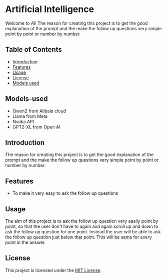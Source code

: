 # Artificial Intelligence

Welcome to AI! The reason for creating this project is to get the good explanation of the prompt and the make the follow up questions very simple point by point or number by number.

## Table of Contents
- [Introduction](#introduction)
- [Features](#features)
- [Usage](#usage)
- [License](#license)
- [Models used](#Models-used)

## Models-used
- Qwen2 from Alibala cloud
- Llama from Meta
- Nvidia API
- GPT2-XL from Open AI

## Introduction
The reason for creating this project is to get the good explanation of the prompt and the make the follow up questions very simple point by point or number by number.

## Features
- To make it very easy to ask the follow up questions

## Usage
The aim of this project is to ask the follow up question very easily point by point, so that the user don't have to again and again scroll up and down to ask the follow up question for one point. Instead the user will be able to ask the follow up question just below that point. This will be same for every point in the answer.


## License
This project is licensed under the [MIT License](LICENSE).
